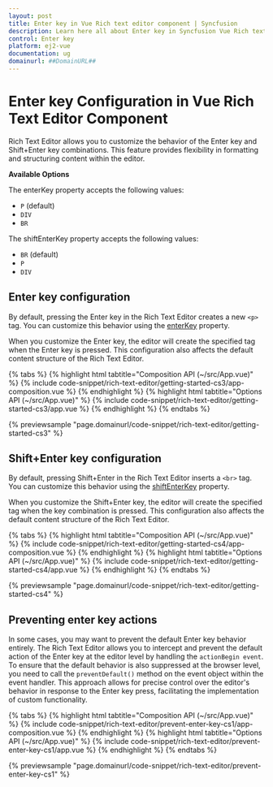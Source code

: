 ```yaml
---
layout: post
title: Enter key in Vue Rich text editor component | Syncfusion
description: Learn here all about Enter key in Syncfusion Vue Rich text editor component of Syncfusion Essential JS 2 and more.
control: Enter key 
platform: ej2-vue
documentation: ug
domainurl: ##DomainURL##
---
```


# Enter key Configuration in Vue Rich Text Editor Component

Rich Text Editor allows you to customize the behavior of the Enter key and Shift+Enter key combinations. This feature provides flexibility in formatting and structuring content within the editor.

**Available Options**

The enterKey property accepts the following values:

* `P` (default)
* `DIV`
* `BR`

The shiftEnterKey property accepts the following values:

* `BR` (default)
* `P`
* `DIV`

## Enter key configuration

By default, pressing the Enter key in the Rich Text Editor creates a new `<p>` tag. You can customize this behavior using the [enterKey](https://ej2.syncfusion.com/vue/documentation/api/rich-text-editor/#enterkey) property.

When you customize the Enter key, the editor will create the specified tag when the Enter key is pressed. This configuration also affects the default content structure of the Rich Text Editor.

{% tabs %}
{% highlight html tabtitle="Composition API (~/src/App.vue)" %}
{% include code-snippet/rich-text-editor/getting-started-cs3/app-composition.vue %}
{% endhighlight %}
{% highlight html tabtitle="Options API (~/src/App.vue)" %}
{% include code-snippet/rich-text-editor/getting-started-cs3/app.vue %}
{% endhighlight %}
{% endtabs %}
        
{% previewsample "page.domainurl/code-snippet/rich-text-editor/getting-started-cs3" %}

## Shift+Enter key configuration

By default, pressing Shift+Enter in the Rich Text Editor inserts a `<br>` tag. You can customize this behavior using the [shiftEnterKey](https://ej2.syncfusion.com/vue/documentation/api/rich-text-editor/#shiftEnterkey) property.

When you customize the Shift+Enter key, the editor will create the specified tag when the key combination is pressed. This configuration also affects the default content structure of the Rich Text Editor.

{% tabs %}
{% highlight html tabtitle="Composition API (~/src/App.vue)" %}
{% include code-snippet/rich-text-editor/getting-started-cs4/app-composition.vue %}
{% endhighlight %}
{% highlight html tabtitle="Options API (~/src/App.vue)" %}
{% include code-snippet/rich-text-editor/getting-started-cs4/app.vue %}
{% endhighlight %}
{% endtabs %}
        
{% previewsample "page.domainurl/code-snippet/rich-text-editor/getting-started-cs4" %}

## Preventing enter key actions

In some cases, you may want to prevent the default Enter key behavior entirely. The Rich Text Editor allows you to intercept and prevent the default action of the Enter key at the editor level by handling the `actionBegin event`. To ensure that the default behavior is also suppressed at the browser level, you need to call the `preventDefault()` method on the event object within the event handler. This approach allows for precise control over the editor's behavior in response to the Enter key press, facilitating the implementation of custom functionality.

{% tabs %}
{% highlight html tabtitle="Composition API (~/src/App.vue)" %}
{% include code-snippet/rich-text-editor/prevent-enter-key-cs1/app-composition.vue %}
{% endhighlight %}
{% highlight html tabtitle="Options API (~/src/App.vue)" %}
{% include code-snippet/rich-text-editor/prevent-enter-key-cs1/app.vue %}
{% endhighlight %}
{% endtabs %}
        
{% previewsample "page.domainurl/code-snippet/rich-text-editor/prevent-enter-key-cs1" %}